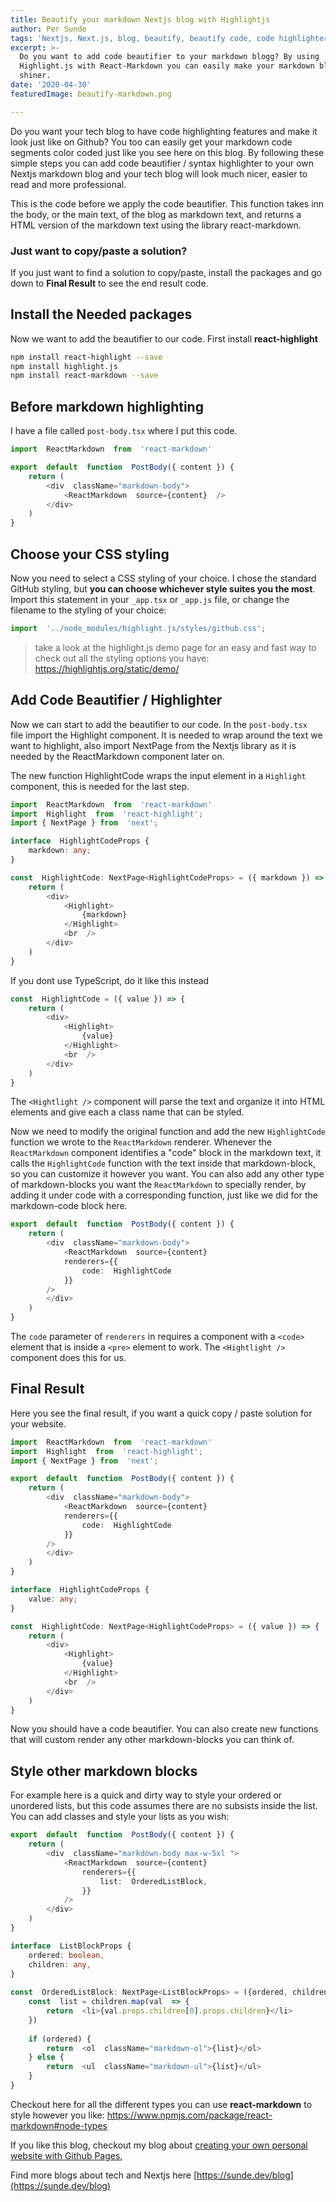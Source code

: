 ```yaml
---
title: Beautify your markdown Nextjs blog with Highlightjs
author: Per Sunde
tags: 'Nextjs, Next.js, blog, beautify, beautify code, code highlighter'
excerpt: >-
  Do you want to add code beautifier to your markdown blogg? By using
  Highlight.js with React-Markdown you can easily make your markdown blog
  shiner.
date: '2020-04-30'
featuredImage: beautify-markdown.png

---
```


Do you want your tech blog to have code highlighting features and make it look just like on Github? You too can easily get your markdown code segments color coded just like you see here on this blog. By following these simple steps you can add code beautifier / syntax highlighter to your own Nextjs markdown blog and your tech blog will look much nicer, easier to read and more professional.

This is the code before we apply the code beautifier. This function takes inn the body, or the main text, of the blog as markdown text, and returns a HTML version of the markdown text using the library react-markdown.

### Just want to copy/paste a solution?
If you just want to find a solution to copy/paste, install the packages and go down to **Final Result** to see the end result code.

## Install the Needed packages
Now we want to add the beautifier to our code.
First install **react-highlight** 
```bash
npm install react-highlight --save
npm install highlight.js
npm install react-markdown --save
```

## Before markdown highlighting  
I have a file called `post-body.tsx` where I put this code.
```typescript
import  ReactMarkdown  from  'react-markdown'

export  default  function  PostBody({ content }) {
	return (
		<div  className="markdown-body">
			<ReactMarkdown  source={content}  />
		</div>
	)
}
```

## Choose your CSS styling
Now you need to select a CSS styling of your choice. I chose the standard GitHub styling, but **you can choose whichever style suites you the most**. Import this statement in your `_app.tsx` or `_app.js` file, or change the filename to the styling of your choice:
```js
import  '../node_modules/highlight.js/styles/github.css';
```
> take a look at the highlight.js demo page for an easy and fast way to check out all the styling options you have: 
> https://highlightjs.org/static/demo/

## Add Code Beautifier / Highlighter
Now we can start to add the beautifier to our code. In the `post-body.tsx ` file import the Highlight component. It is needed to wrap around the text we want to highlight, also import NextPage from the Nextjs library as it is needed by the ReactMarkdown component later on.

The new function HighlightCode wraps the input element in a `Highlight` component, this is needed for the last step.
```typescript
import  ReactMarkdown  from  'react-markdown'
import  Highlight  from  'react-highlight';
import { NextPage } from  'next';

interface  HighlightCodeProps {
	markdown: any;
}

const  HighlightCode: NextPage<HighlightCodeProps> = ({ markdown }) => {
	return (
		<div>
			<Highlight>
				{markdown}
			</Highlight>
			<br  />
		</div>
	)
}
```

If you dont use TypeScript, do it like this instead
```js
const  HighlightCode = ({ value }) => {
	return (
		<div>
			<Highlight>
				{value}
			</Highlight>
			<br  />
		</div>
	)
}
```
The `<Hightlight />` component will parse the text and organize it into HTML elements and give each a class name that can be styled.

Now we need to modify the original function and add the new `HighlightCode` function we wrote to the `ReactMarkdown` renderer. Whenever the `ReactMarkdown` component identifies a "code" block in the markdown text, it calls the `HighlightCode` function with the text inside that markdown-block, so you can customize it however you want.  You can also add any other type of markdown-blocks you want the `ReactMarkdown` to specially render, by adding it under code with a corresponding function, just like we did for the markdown-code block here.
```typescript
export  default  function  PostBody({ content }) {
	return (
		<div  className="markdown-body">
			<ReactMarkdown  source={content}
			renderers={{
				code:  HighlightCode
			}}
		/>
		</div>
	)
}
```
The `code` parameter of `renderers`  in requires a component with a `<code>` element that is inside a `<pre>` element to work. The `<Hightlight />` component does this for us.

## Final Result
Here you see the final result, if you want a quick copy / paste solution for your website.
```typescript
import  ReactMarkdown  from  'react-markdown'
import  Highlight  from  'react-highlight';
import { NextPage } from  'next';

export  default  function  PostBody({ content }) {
	return (
		<div  className="markdown-body">
			<ReactMarkdown  source={content}
			renderers={{
				code:  HighlightCode
			}}
		/>
		</div>
	)
}

interface  HighlightCodeProps {
	value: any;
}

const  HighlightCode: NextPage<HighlightCodeProps> = ({ value }) => {
	return (
		<div>
			<Highlight>
				{value}
			</Highlight>
			<br  />
		</div>
	)
}
```

Now you should have a code beautifier. 
You can also create new functions that will custom render any other markdown-blocks you can think of.

##  Style other markdown blocks
For example here is a quick and dirty way to style your ordered or unordered lists, but this code assumes there are no subsists inside the list. You can add classes and style your lists as you wish:
```typescript
export  default  function  PostBody({ content }) {
	return (
		<div  className="markdown-body max-w-5xl ">
			<ReactMarkdown  source={content}
				renderers={{
					list:  OrderedListBlock,
				}}
			/>
		</div>
	)
}

interface  ListBlockProps {
	ordered: boolean,
	children: any,
}
  
const  OrderedListBlock: NextPage<ListBlockProps> = ({ordered, children}: OrderedListBlockProps) => {
	const  list = children.map(val  => {
		return  <li>{val.props.children[0].props.children}</li>
	})
	  
	if (ordered) {
		return  <ol  className="markdown-ol">{list}</ol>
	} else {
		return  <ul  className="markdown-ul">{list}</ul>
	}
}
```
Checkout here for all the different types you can use **react-markdown** to style however you like:
https://www.npmjs.com/package/react-markdown#node-types

If you like this blog, checkout my blog about [creating your own personal website with Github Pages](https://sunde.dev/blog/How_to_create_a_free_static_website_with_Github_Pages),

Find more blogs about tech and Nextjs here [https://sunde.dev/blog](https://sunde.dev/blog)


